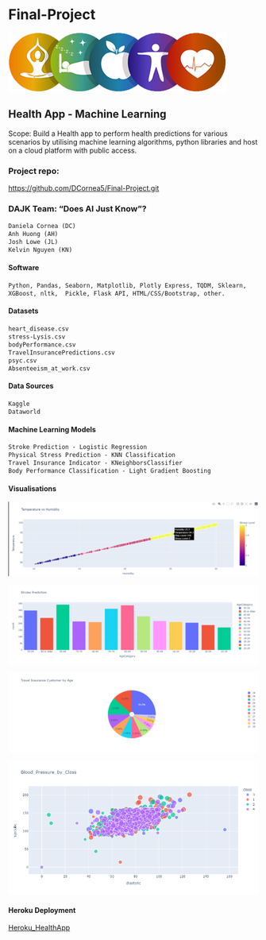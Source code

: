 # Final-Project

![Logo](HealthApp/images/HealthAppLogo.png)  

## Health App - Machine Learning  


Scope: Build a Health app to perform health predictions for various scenarios by utilising machine learning algorithms, python libraries and host on a cloud platform with public access.

### Project repo: 
https://github.com/DCornea5/Final-Project.git

### DAJK Team: “Does AI Just Know”? 
    Daniela Cornea (DC)
    Anh Huong (AH)
    Josh Lowe (JL)
    Kelvin Nguyen (KN)

#### Software
    Python, Pandas, Seaborn, Matplotlib, Plotly Express, TQDM, Sklearn,  
    XGBoost, nltk,  Pickle, Flask API, HTML/CSS/Bootstrap, other.

#### Datasets
    heart_disease.csv  
    stress-Lysis.csv
    bodyPerformance.csv
    TravelInsurancePredictions.csv
    psyc.csv
    Absenteeism_at_work.csv 

#### Data Sources
    Kaggle
    Dataworld

#### Machine Learning Models  
    Stroke Prediction - Logistic Regression 
    Physical Stress Prediction - KNN Classification
    Travel Insurance Indicator - KNeighborsClassifier
    Body Performance Classification - Light Gradient Boosting

#### Visualisations

![Stress_Prediction_Stress_Predication_Temperature_vs_Humidity](HealthApp/images/Stress_Predication_Temperature_vs_Humidity.PNG)

![Stroke_Prediction_Age_Category_Count](HealthApp/images/Stroke_Prediction_Age_Category_Count.png)

![Travel_Insurance_Customers_by_Age](HealthApp/images/Travel_Insurance_Customer_by_Age.png)

![Body_Performance_Blood_Presure](HealthApp/images/Body_Performance_Blood_Pressure_by_Class_DC_Fig6a.png)  

#### Heroku Deployment 
[Heroku_HealthApp](https://health-app-ah.herokuapp.com/)

  

 









